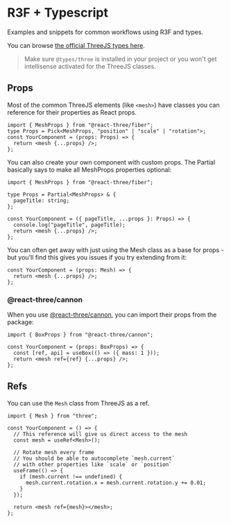 # R3F + Typescript

Examples and snippets for common workflows using R3F and types.

You can browse [the official ThreeJS types here](https://github.com/DefinitelyTyped/DefinitelyTyped/tree/master/types/three).

> Make sure `@types/three` is installed in your project or you won't get intellisense activated for the ThreeJS classes.

## Props

Most of the common ThreeJS elements (like `<mesh>`) have classes you can reference for their properties as React props.

```tsx
import { MeshProps } from "@react-three/fiber";
type Props = Pick<MeshProps, "position" | "scale" | "rotation">;
const YourComponent = (props: Props) => {
  return <mesh {...props} />;
};
```

You can also create your own component with custom props. The Partial basically says to make all MeshProps properties optional:

```tsx
import { MeshProps } from "@react-three/fiber";

type Props = Partial<MeshProps> & {
  pageTitle: string;
};

const YourComponent = ({ pageTitle, ...props }: Props) => {
  console.log("pageTitle", pageTitle);
  return <mesh {...props} />;
};
```

You can often get away with just using the Mesh class as a base for props - but you'll find this gives you issues if you try extending from it:

```tsx
const YourComponent = (props: Mesh) => {
  return <mesh {...props} />;
};
```

### @react-three/cannon

When you use [@react-three/cannon](https://www.npmjs.com/package/@react-three/cannon), you can import their props from the package:

```tsx
import { BoxProps } from "@react-three/cannon";

const YourComponent = (props: BoxProps) => {
  const [ref, api] = useBox(() => ({ mass: 1 }));
  return <mesh ref={ref} {...props} />;
};
```

## Refs

You can use the `Mesh` class from ThreeJS as a ref.

```tsx
import { Mesh } from "three";

const YourComponent = () => {
  // This reference will give us direct access to the mesh
  const mesh = useRef<Mesh>();

  // Rotate mesh every frame
  // You should be able to autocomplete `mesh.current`
  // with other properties like `scale` or `position`
  useFrame(() => {
    if (mesh.current !== undefined) {
      mesh.current.rotation.x = mesh.current.rotation.y += 0.01;
    }
  });

  return <mesh ref={mesh}></mesh>;
};
```
